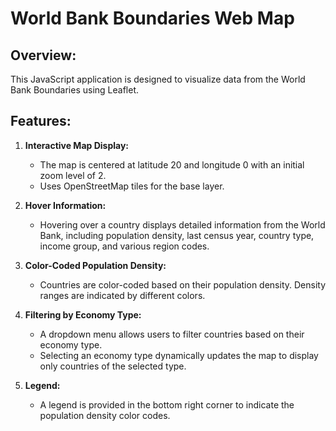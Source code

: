 # **World Bank Boundaries Web Map**

## **Overview:**

This JavaScript application is designed to visualize data from the World Bank Boundaries using Leaflet.

## **Features:**

1. **Interactive Map Display:**

   - The map is centered at latitude 20 and longitude 0 with an initial zoom level of 2.
   - Uses OpenStreetMap tiles for the base layer.

2. **Hover Information:**

   - Hovering over a country displays detailed information from the World Bank, including population density, last census year, country type, income group, and various region codes.

3. **Color-Coded Population Density:**

   - Countries are color-coded based on their population density. Density ranges are indicated by different colors.

4. **Filtering by Economy Type:**

   - A dropdown menu allows users to filter countries based on their economy type.
   - Selecting an economy type dynamically updates the map to display only countries of the selected type.

5. **Legend:**
   - A legend is provided in the bottom right corner to indicate the population density color codes.
